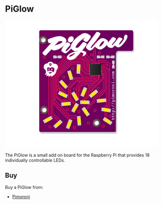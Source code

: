 # PiGlow

![PiGlow](piglow.png)

The PiGlow is a small add on board for the Raspberry Pi that provides 18 individually controllable LEDs.

## Buy

Buy a PiGlow from:

- [Pimoroni](http://shop.pimoroni.com/products/piglow)
